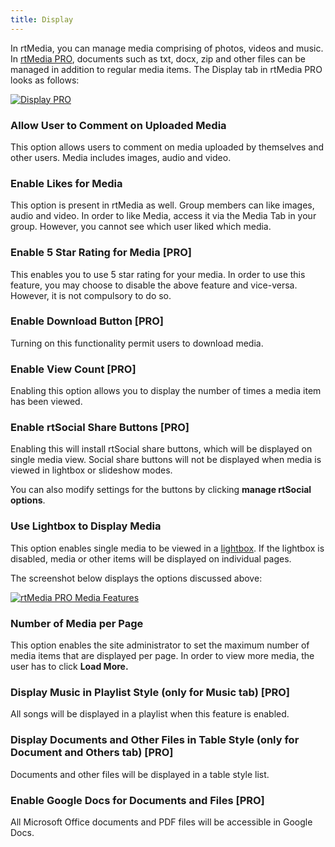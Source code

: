 ```yaml
---
title: Display
---
```


In rtMedia, you can manage media comprising of photos, videos and music. In [rtMedia PRO](https://rtcamp.com/store/rtmedia-pro/), documents such as txt, docx, zip and other files can be managed in addition to regular media items. The Display tab in rtMedia PRO looks as follows:

[![Display PRO](http://docs.rtcamp.com/wp-content/uploads/2014/06/Display-PRO.jpg)](http://docs.rtcamp.com/wp-content/uploads/2014/06/Display-PRO.jpg)


### Allow User to Comment on Uploaded Media


This option allows users to comment on media uploaded by themselves and other users. Media includes images, audio and video.


### Enable Likes for Media


This option is present in rtMedia as well. Group members can like images, audio and video. In order to like Media, access it via the Media Tab in your group. However, you cannot see which user liked which media.


### Enable 5 Star Rating for Media [PRO] 


This enables you to use 5 star rating for your media. In order to use this feature, you may choose to disable the above feature and vice-versa. However, it is not compulsory to do so.


### Enable Download Button [PRO] 


Turning on this functionality permit users to download media.


### Enable View Count [PRO] 


Enabling this option allows you to display the number of times a media item has been viewed.


### Enable rtSocial Share Buttons [PRO] 


Enabling this will install rtSocial share buttons, which will be displayed on single media view. Social share buttons will not be displayed when media is viewed in lightbox or slideshow modes.

You can also modify settings for the buttons by clicking **manage rtSocial options**.


### Use Lightbox to Display Media


This option enables single media to be viewed in a [lightbox](http://en.wikipedia.org/wiki/Lightbox_(JavaScript)). If the lightbox is disabled, media or other items will be displayed on individual pages.

The screenshot below displays the options discussed above:

[![rtMedia PRO Media Features](http://docs.rtcamp.com/wp-content/uploads/2014/06/rtMedia-PRO-media-features1.jpg)](http://docs.rtcamp.com/wp-content/uploads/2014/06/rtMedia-PRO-media-features1.jpg)


### Number of Media per Page


This option enables the site administrator to set the maximum number of media items that are displayed per page. In order to view more media, the user has to click **Load More.**


### Display Music in Playlist Style (only for Music tab) [PRO]


All songs will be displayed in a playlist when this feature is enabled.


### Display Documents and Other Files in Table Style (only for Document and Others tab) [PRO] 


Documents and other files will be displayed in a table style list.


### Enable Google Docs for Documents and Files [PRO] 


All Microsoft Office documents and PDF files will be accessible in Google Docs.


